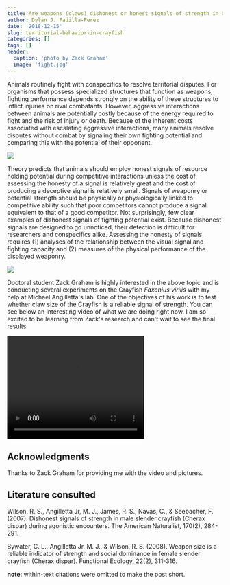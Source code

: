 ```yaml
---
title: Are weapons (claws) dishonest or honest signals of strength in Crayfish?
author: Dylan J. Padilla-Perez
date: '2018-12-15'
slug: territorial-behavior-in-crayfish
categories: []
tags: []
header:
  caption: 'photo by Zack Graham'
  image: 'fight.jpg'
---
```


Animals routinely fight with conspecifics to resolve territorial disputes. For organisms that possess specialized structures that function as weapons, fighting performance depends strongly on the ability of these structures to inflict injuries on rival combatants. However, aggressive interactions between animals are potentially costly because of the energy required to fight and the risk of injury or death. Because of the inherent costs associated with escalating aggressive interactions, many animals resolve disputes without combat by signaling their own fighting potential and comparing this with the potential of their opponent. 

![](/img/crayfish1.jpg)

Theory predicts that animals should employ honest signals of resource holding potential during competitive interactions unless the cost of assessing the honesty of a signal is relatively great and the cost of producing a deceptive signal is relatively small. Signals of weaponry or potential strength should be physically or physiologically linked to competitive ability such that poor competitors cannot produce a signal equivalent to that of a good competitor. Not surprisingly, few clear examples of dishonest signals of fighting potential exist. Because dishonest signals are designed to go unnoticed, their detection is difficult for researchers and conspecifics alike. Assessing the honesty of signals requires (1) analyses of the relationship between the visual signal and fighting capacity and (2) measures of the physical performance of the displayed weaponry. 

![](/img/crayfish2.jpg)

Doctoral student Zack Graham is highly interested in the above topic and is conducting several experiments on the Crayfish *Faxonius virilis* with my help at Michael Angilletta's lab. One of the objectives of his work is to test whether claw size of the Crayfish is a reliable signal of strength. You can see below an interesting video of what we are doing right now. I am so excited to be learning from Zack's research and can't wait to see the final results. 


<video width="320" height="240" controls>
  <source src="/img/fight_res.mp4" type="video/mp4">
  <source src="/img/fight_res.ogg" type="video/ogg">
</video>

## Acknowledgments

Thanks to Zack Graham for providing me with the video and pictures.

## Literature consulted

Wilson, R. S., Angilletta Jr, M. J., James, R. S., Navas, C., & Seebacher, F. (2007). Dishonest signals of strength in male slender crayfish (Cherax dispar) during agonistic encounters. The American Naturalist, 170(2), 284-291.


Bywater, C. L., Angilletta Jr, M. J., & Wilson, R. S. (2008). Weapon size is a reliable indicator of strength and social dominance in female slender crayfish (Cherax dispar). Functional Ecology, 22(2), 311-316.

**note**: within-text citations were omitted to make the post short.
